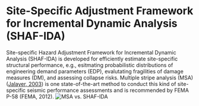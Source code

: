 # Site-Specific Adjustment Framework for Incremental Dynamic Analysis (SHAF-IDA)
Site-specific Hazard Adjustment Framework for Incremental Dynamic Analysis (SHAF-IDA) is developed for efficiently estimate site-specific structural performance, e.g., esitmating probabilistic distributions of engineering demand parameters (EDP), evalutating fragilities of damage measures (DM), and assessing collapse risks.
Multiple stripe analysis (MSA) ([Jalayer, 2003](https://ui.adsabs.harvard.edu/abs/2003PhDT........34J/abstract)) is one state-of-the-art method to conduct this kind of site-specific seismic performance assessments and is recommended by FEMA P-58 (FEMA, 2012).
![MSA vs. SHAF-IDA](https://github.com/kuanshi/shaf-ida/blob/master/doc/image/MSA_vs_SHAF-IDA.png)
